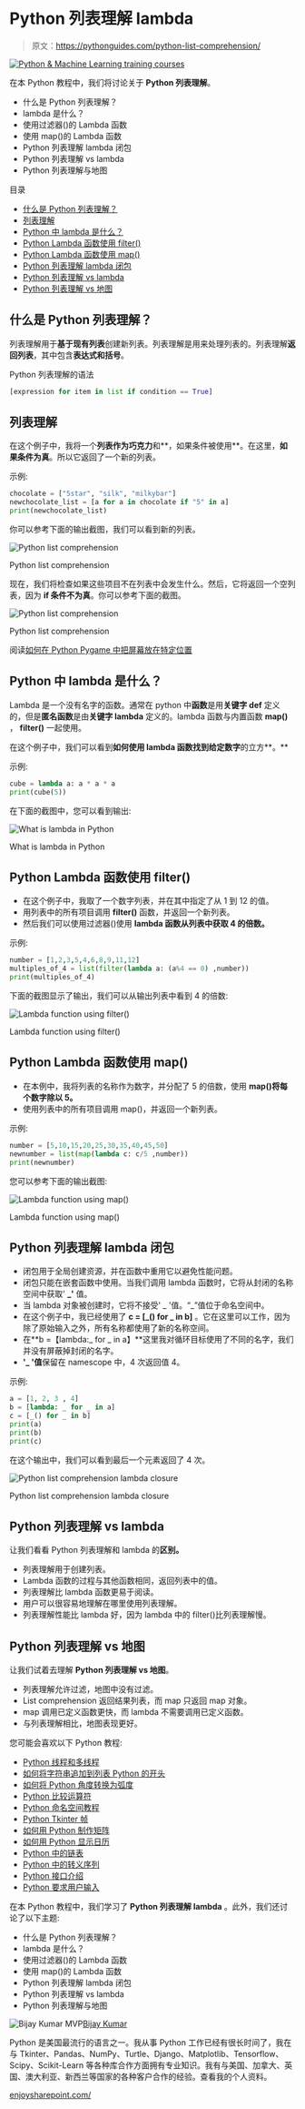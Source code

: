 # Python 列表理解 lambda

> 原文：<https://pythonguides.com/python-list-comprehension/>

[![Python & Machine Learning training courses](img/49ec9c6da89a04c9f45bab643f8c765c.png)](https://sharepointsky.teachable.com/p/python-and-machine-learning-training-course)

在本 Python 教程中，我们将讨论关于 **Python 列表理解**。

*   什么是 Python 列表理解？
*   lambda 是什么？
*   使用过滤器()的 Lambda 函数
*   使用 map()的 Lambda 函数
*   Python 列表理解 lambda 闭包
*   Python 列表理解 vs lambda
*   Python 列表理解与地图

目录

[](#)

*   [什么是 Python 列表理解？](#What_is_Python_list_comprehension "What is Python list comprehension?                         ")
*   [列表理解](#List_comprehension "List comprehension")
*   [Python 中 lambda 是什么？](#What_is_lambda_in_Python "What is lambda in Python?")
*   [Python Lambda 函数使用 filter()](#Python_Lambda_function_using_filter "Python Lambda function using filter()")
*   [Python Lambda 函数使用 map()](#Python_Lambda_function_using_map "Python Lambda function using map()")
*   [Python 列表理解 lambda 闭包](#Python_list_comprehension_lambda_closure "Python list comprehension lambda closure")
*   [Python 列表理解 vs lambda](#Python_list_comprehension_vs_lambda "Python list comprehension vs lambda")
*   [Python 列表理解 vs 地图](#Python_list_comprehension_vs_map "Python list comprehension vs map")

## 什么是 Python 列表理解？

列表理解用于**基于现有列表**创建新列表。列表理解是用来处理列表的。列表理解**返回列表**，其中包含**表达式和括号**。

Python 列表理解的语法

```py
[expression for item in list if condition == True]
```

## 列表理解

在这个例子中，我将一个**列表作为巧克力**和**，如果条件被使用**。在这里，**如果条件为真**。所以它返回了一个新的列表。

示例:

```py
chocolate = ["5star", "silk", "milkybar"]
newchocolate_list = [a for a in chocolate if "5" in a]
print(newchocolate_list)
```

你可以参考下面的输出截图，我们可以看到新的列表。

![Python list comprehension](img/ae84962e642850e54ff72e837ef74c64.png "list")

Python list comprehension

现在，我们将检查如果这些项目不在列表中会发生什么。然后，它将返回一个空列表，因为 **if 条件不为真**。你可以参考下面的截图。

![Python list comprehension](img/aa7861e328383041fc99ffa8ad9840d9.png "listcomprehension")

Python list comprehension

阅读[如何在 Python Pygame 中把屏幕放在特定位置](https://pythonguides.com/how-to-put-screen-in-specific-spot-in-python-pygame/)

## Python 中 lambda 是什么？

Lambda 是一个没有名字的函数。通常在 python 中**函数**是用**关键字 def** 定义的，但是**匿名函数**是由**关键字 lambda** 定义的。lambda 函数与内置函数 **map()** ， **filter()** 一起使用。

在这个例子中，我们可以看到**如何使用 lambda 函数找到给定数字**的立方**。**

示例:

```py
cube = lambda a: a * a * a
print(cube(5))
```

在下面的截图中，您可以看到输出:

![What is lambda in Python](img/ae664017e02180b97711af486a39aa40.png "lambda")

What is lambda in Python

## Python Lambda 函数使用 filter()

*   在这个例子中，我取了一个数字列表，并在其中指定了从 1 到 12 的值。
*   用列表中的所有项目调用 **filter()** 函数，并返回一个新列表。
*   然后我们可以使用过滤器()使用 **lambda 函数从列表中获取 4 的倍数。**

示例:

```py
number = [1,2,3,5,4,6,8,9,11,12]
multiples_of_4 = list(filter(lambda a: (a%4 == 0) ,number))
print(multiples_of_4)
```

下面的截图显示了输出，我们可以从输出列表中看到 4 的倍数:

![Lambda function using filter()](img/d2818cebfc77978313c3756220ff532d.png "lambda using filter")

Lambda function using filter()

## Python Lambda 函数使用 map()

*   在本例中，我将列表的名称作为数字，并分配了 5 的倍数，使用 **map()将每个数字除以 5。**
*   使用列表中的所有项目调用 map()，并返回一个新列表。

示例:

```py
number = [5,10,15,20,25,30,35,40,45,50]
newnumber = list(map(lambda c: c/5 ,number))
print(newnumber)
```

您可以参考下面的输出截图:

![Lambda function using map()](img/f50541dcc9a231d7e5d246cac512edb0.png "lambda using map")

Lambda function using map()

## Python 列表理解 lambda 闭包

*   闭包用于全局创建资源，并在函数中重用它以避免性能问题。
*   闭包只能在嵌套函数中使用。当我们调用 lambda 函数时，它将从封闭的名称空间中获取' **_'** 值。
*   当 lambda 对象被创建时，它将不接受' _ '值。“_”值位于命名空间中。
*   在这个例子中，我已经使用了 **c = [_() for _ in b]** 。它在这里可以工作，因为除了原始输入之外，所有名称都使用了新的名称空间。
*   在**b =【lambda:_ for _ in a】**这里我对循环目标使用了不同的名字，我们并没有屏蔽掉封闭的名字。
*   **'_ '值**保留在 namescope 中，4 次返回值 4。

示例:

```py
a = [1, 2, 3 , 4]
b = [lambda: _ for _ in a]
c = [_() for _ in b]
print(a)
print(b)
print(c)
```

在这个输出中，我们可以看到最后一个元素返回了 4 次。

![Python list comprehension lambda closure](img/645a5e5b566e723c3cf711a54573fc42.png "list using closure 1")

Python list comprehension lambda closure

## Python 列表理解 vs lambda

让我们看看 Python 列表理解和 lambda 的**区别。**

*   列表理解用于创建列表。
*   Lambda 函数的过程与其他函数相同，返回列表中的值。
*   列表理解比 lambda 函数更易于阅读。
*   用户可以很容易地理解在哪里使用列表理解。
*   列表理解性能比 lambda 好，因为 lambda 中的 filter()比列表理解慢。

## Python 列表理解 vs 地图

让我们试着去理解 **Python 列表理解 vs 地图**。

*   列表理解允许过滤，地图中没有过滤。
*   List comprehension 返回结果列表，而 map 只返回 map 对象。
*   map 调用已定义函数更快，而 lambda 不需要调用已定义函数。
*   与列表理解相比，地图表现更好。

您可能会喜欢以下 Python 教程:

*   [Python 线程和多线程](https://pythonguides.com/python-threading-and-multithreading/)
*   [如何将字符串追加到列表 Python 的开头](https://pythonguides.com/append-string-to-beginning-of-list-python/)
*   [如何将 Python 角度转换为弧度](https://pythonguides.com/python-degrees-to-radians/)
*   [Python 比较运算符](https://pythonguides.com/python-comparison-operators/)
*   [Python 命名空间教程](https://pythonguides.com/python-namespace-tutorial/)
*   [Python Tkinter 帧](https://pythonguides.com/python-tkinter-frame/)
*   [如何用 Python 制作矩阵](https://pythonguides.com/make-a-matrix-in-python/)
*   [如何用 Python 显示日历](https://pythonguides.com/display-calendar-in-python/)
*   [Python 中的链表](https://pythonguides.com/linked-lists-in-python/)
*   [Python 中的转义序列](https://pythonguides.com/escape-sequence-in-python/)
*   [Python 接口介绍](https://pythonguides.com/python-interface/)
*   [Python 要求用户输入](https://pythonguides.com/python-ask-for-user-input/)

在本 Python 教程中，我们学习了 **Python 列表理解 lambda** 。此外，我们还讨论了以下主题:

*   什么是 Python 列表理解？
*   lambda 是什么？
*   使用过滤器()的 Lambda 函数
*   使用 map()的 Lambda 函数
*   Python 列表理解 lambda 闭包
*   Python 列表理解 vs lambda
*   Python 列表理解与地图

![Bijay Kumar MVP](img/9cb1c9117bcc4bbbaba71db8d37d76ef.png "Bijay Kumar MVP")[Bijay Kumar](https://pythonguides.com/author/fewlines4biju/)

Python 是美国最流行的语言之一。我从事 Python 工作已经有很长时间了，我在与 Tkinter、Pandas、NumPy、Turtle、Django、Matplotlib、Tensorflow、Scipy、Scikit-Learn 等各种库合作方面拥有专业知识。我有与美国、加拿大、英国、澳大利亚、新西兰等国家的各种客户合作的经验。查看我的个人资料。

[enjoysharepoint.com/](https://enjoysharepoint.com/)[](https://www.facebook.com/fewlines4biju "Facebook")[](https://www.linkedin.com/in/fewlines4biju/ "Linkedin")[](https://twitter.com/fewlines4biju "Twitter")
